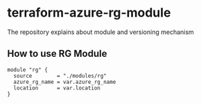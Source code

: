 # terraform-azure-rg-module
The repository explains about module and versioning mechanism

## How to use RG Module

```
module "rg" {
  source        = "./modules/rg"
  azure_rg_name = var.azure_rg_name
  location      = var.location
}

```
